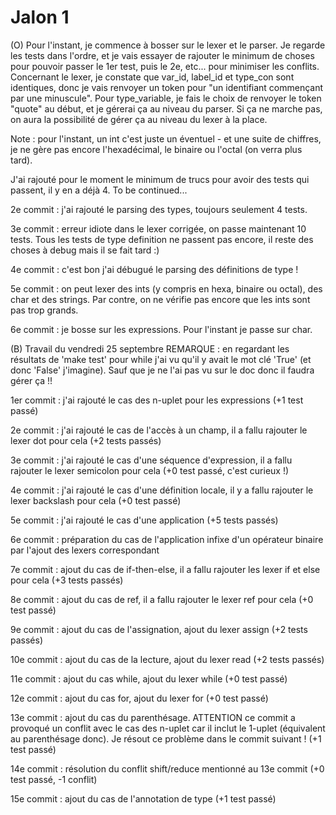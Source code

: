 # Jalon 1

(O) Pour l'instant, je commence à bosser sur le lexer et le parser. Je regarde les tests dans l'ordre, et je vais essayer de rajouter le minimum de choses pour pouvoir passer le 1er test, puis le 2e, etc... pour minimiser les conflits.
Concernant le lexer, je constate que var\_id, label\_id et type\_con sont identiques, donc je vais renvoyer un token pour "un identifiant commençant par une minuscule".
Pour type\_variable, je fais le choix de renvoyer le token "quote" au début, et je gérerai ça au niveau du parser. Si ça ne marche pas, on aura la possibilité de gérer ça au niveau du lexer à la place.

Note : pour l'instant, un int c'est juste un éventuel - et une suite de chiffres, je ne gère pas encore l'hexadécimal, le binaire ou l'octal (on verra plus tard).

J'ai rajouté pour le moment le minimum de trucs pour avoir des tests qui passent, il y en a déjà 4. To be continued...

2e commit : j'ai rajouté le parsing des types, toujours seulement 4 tests.

3e commit : erreur idiote dans le lexer corrigée, on passe maintenant 10 tests.
Tous les tests de type definition ne passent pas encore, il reste des choses à debug mais il se fait tard :)

4e commit : c'est bon j'ai débugué le parsing des définitions de type !

5e commit : on peut lexer des ints (y compris en hexa, binaire ou octal), des char et des strings. Par contre, on ne vérifie pas encore que les ints sont pas trop grands.

6e commit : je bosse sur les expressions. Pour l'instant je passe sur char. 

(B) Travail du vendredi 25 septembre
REMARQUE : en regardant les résultats de 'make test' pour while j'ai vu qu'il y avait le mot clé 'True' (et donc 'False' j'imagine). Sauf que je ne l'ai pas vu sur le doc donc il faudra gérer ça !!

1er commit : j'ai rajouté le cas des n-uplet pour les expressions (+1 test passé)

2e commit : j'ai rajouté le cas de l'accès à un champ, il a fallu rajouter le lexer dot pour cela (+2 tests passés)

3e commit : j'ai rajouté le cas d'une séquence d'expression, il a fallu rajouter le lexer semicolon pour cela (+0 test passé, c'est curieux !)

4e commit : j'ai rajouté le cas d'une définition locale, il y a fallu rajouter le lexer backslash pour cela (+0 test passé)

5e commit : j'ai rajouté le cas d'une application (+5 tests passés)

6e commit : préparation du cas de l'application infixe d'un opérateur binaire par l'ajout des lexers correspondant

7e commit : ajout du cas de if-then-else, il a fallu rajouter les lexer if et else pour cela (+3 tests passés)

8e commit : ajout du cas de ref, il a fallu rajouter le lexer ref pour cela (+0 test passé)

9e commit : ajout du cas de l'assignation, ajout du lexer assign (+2 tests passés)

10e commit : ajout du cas de la lecture, ajout du lexer read (+2 tests passés)

11e commit : ajout du cas while, ajout du lexer while (+0 test passé)

12e commit : ajout du cas for, ajout du lexer for (+0 test passé)

13e commit : ajout du cas du parenthésage. ATTENTION ce commit a provoqué un conflit avec le cas des n-uplet car il inclut le 1-uplet (équivalent au parenthésage donc). Je résout ce problème dans le commit suivant ! (+1 test passé)

14e commit : résolution du conflit shift/reduce mentionné au 13e commit (+0 test passé, -1 conflit)

15e commit : ajout du cas de l'annotation de type (+1 test passé)
